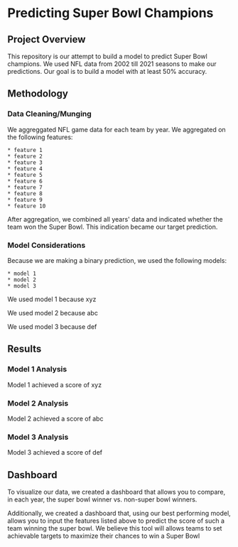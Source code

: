 # Predicting Super Bowl Champions

## Project Overview

This repository is our attempt to build a model to predict Super Bowl champions. We used NFL data from 2002 till 2021 seasons to make our predictions. Our goal is to build a model with at least 50% accuracy.
    
## Methodology

### Data Cleaning/Munging

We aggreggated NFL game data for each team by year. We aggregated on the following features:

    * feature 1
    * feature 2
    * feature 3
    * feature 4
    * feature 5
    * feature 6
    * feature 7
    * feature 8
    * feature 9
    * feature 10
    
After aggregation, we combined all years' data and indicated whether the team won the Super Bowl. This indication became our target prediction.  

### Model Considerations

Because we are making a binary prediction, we used the following models:

    * model 1
    * model 2
    * model 3
    
We used model 1 because xyz

We used model 2 because abc

We used model 3 because def

## Results

### Model 1 Analysis

Model 1 achieved a score of xyz

### Model 2 Analysis

Model 2 achieved a score of abc

### Model 3 Analysis

Model 3 achieved a score of def

## Dashboard

To visualize our data, we created a dashboard that allows you to compare, in each year, the super bowl winner vs. non-super bowl winners.  

Additionally, we created a dashboard that, using our best performing model, allows you to input the features listed above to predict the score of such a team winning the super bowl. We believe this tool will allows teams to set achievable targets to maximize their chances to win a Super Bowl

